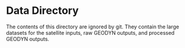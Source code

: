 # Data Directory

The contents of this directory are ignored by git.
They contain the large datasets for the satellite inputs,
raw GEODYN outputs, and processed GEODYN outputs.